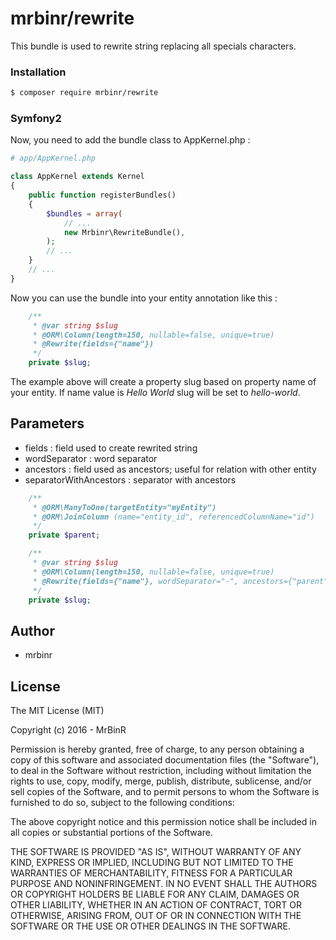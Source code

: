 # mrbinr/rewrite

This bundle is used to rewrite string replacing all specials characters.

### Installation


```sh
$ composer require mrbinr/rewrite
```
### Symfony2
Now, you need to add the bundle class to AppKernel.php :
```php
# app/AppKernel.php

class AppKernel extends Kernel
{
    public function registerBundles()
    {
        $bundles = array(
            // ...
            new Mrbinr\RewriteBundle(),
        );
        // ...
    }
    // ...
}
```
Now you can use the bundle into your entity annotation like this :
```php
    /**
     * @var string $slug
     * @ORM\Column(length=150, nullable=false, unique=true)
     * @Rewrite(fields={"name"})
     */
    private $slug;
```
The example above will create a property slug based on property name of your entity.
If name value is *Hello World* slug will be set to *hello-world*.

## Parameters
* fields : field used to create rewrited string
* wordSeparator : word separator
* ancestors : field used as ancestors; useful for relation with other entity
* separatorWithAncestors : separator with ancestors

```php
    /**
     * @ORM\ManyToOne(targetEntity="myEntity")
     * @ORM\JoinColumn (name="entity_id", referencedColumnName="id")
     */
    private $parent;

    /**
     * @var string $slug
     * @ORM\Column(length=150, nullable=false, unique=true)
     * @Rewrite(fields={"name"}, wordSeparator="-", ancestors={"parent"}, separatorWithAncestors="/")
     */
    private $slug;
```

## Author

* mrbinr

## License

The MIT License (MIT)

Copyright (c) 2016 - MrBinR

Permission is hereby granted, free of charge, to any person obtaining a copy of this software and associated documentation files (the "Software"), to deal in the Software without restriction, including without limitation the rights to use, copy, modify, merge, publish, distribute, sublicense, and/or sell copies of the Software, and to permit persons to whom the Software is furnished to do so, subject to the following conditions:

The above copyright notice and this permission notice shall be included in all copies or substantial portions of the Software.

THE SOFTWARE IS PROVIDED "AS IS", WITHOUT WARRANTY OF ANY KIND, EXPRESS OR IMPLIED, INCLUDING BUT NOT LIMITED TO THE WARRANTIES OF MERCHANTABILITY, FITNESS FOR A PARTICULAR PURPOSE AND NONINFRINGEMENT. IN NO EVENT SHALL THE AUTHORS OR COPYRIGHT HOLDERS BE LIABLE FOR ANY CLAIM, DAMAGES OR OTHER LIABILITY, WHETHER IN AN ACTION OF CONTRACT, TORT OR OTHERWISE, ARISING FROM, OUT OF OR IN CONNECTION WITH THE SOFTWARE OR THE USE OR OTHER DEALINGS IN THE SOFTWARE.
